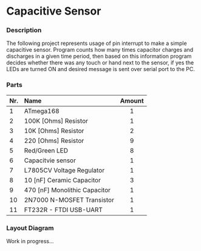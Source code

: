 # Capacitive Sensor


### Description

The following project represents usage of pin interrupt to make a simple
capacitive sensor. Program counts how many times capacitor charges and
discharges in a given time period, then based on this information program
decides whether there was any touch or hand next to the sensor, if yes
the LEDs are turned ON and desired message is sent over serial port to the
PC.


### Parts

| Nr.  |              Name             |  Amount  |
|:-----|:------------------------------|:--------:|
| 1    | ATmega168                     |    1     |
| 2    | 100K [Ohms] Resistor          |    1     |
| 3    | 10K [Ohms] Resistor           |    2     |
| 4    | 220 [Ohms] Resistor           |    9     |
| 5    | Red/Green LED                 |    8     |
| 6    | Capacitvie sensor             |    1     |
| 7    | L7805CV Voltage Regulator     |    1     |
| 8    | 10 [nF] Ceramic Capacitor     |    3     |
| 9    | 470 [nF] Monolithic Capacitor |    1     |
| 10   | 2N7000 N-MOSFET Transistor    |    1     |
| 11   | FT232R - FTDI USB-UART        |    1     |


### Layout Diagram

Work in progress...
